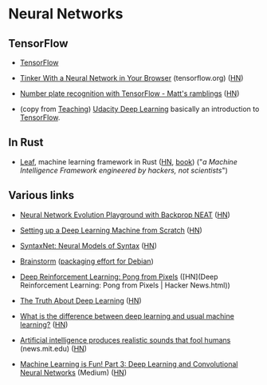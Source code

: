 # Neural Networks

## TensorFlow

* [TensorFlow](http://tensorflow.org)

* [Tinker With a Neural Network in Your Browser](http://playground.tensorflow.org/) (tensorflow.org) ([HN](https://news.ycombinator.com/item?id=11483934))

* [Number plate recognition with TensorFlow - Matt's ramblings](https://matthewearl.github.io/2016/05/06/cnn-anpr/) ([HN](https://news.ycombinator.com/item?id=11655359))

* (copy from [Teaching](Teaching.md)) [Udacity Deep Learning](https://www.udacity.com/course/deep-learning--ud730) basically an introduction to [TensorFlow](https://www.tensorflow.org/). 

## In Rust

* [Leaf](https://github.com/autumnai/leaf), machine learning framework in Rust ([HN](https://news.ycombinator.com/item?id=11562805), [book](http://autumnai.com/leaf/book/leaf.html)) ("*a Machine Intelligence Framework engineered by hackers, not scientists*")

## Various links

* [Neural Network Evolution Playground with Backprop NEAT](http://blog.otoro.net/2016/05/07/backprop-neat/) ([HN](https://news.ycombinator.com/item?id=11696005))

* [Setting up a Deep Learning Machine from Scratch](https://github.com/saiprashanths/dl-setup) ([HN](https://news.ycombinator.com/item?id=11697571))

* [SyntaxNet: Neural Models of Syntax](https://github.com/tensorflow/models/tree/master/syntaxnet) ([HN](https://news.ycombinator.com/item?id=11707714))

* [Brainstorm](https://github.com/IDSIA/brainstorm) ([packaging effort for Debian](http://www.danielstender.com/blog/work-for-debian-1605.html))

* [Deep Reinforcement Learning: Pong from Pixels](http://karpathy.github.io/2016/05/31/rl/) ([HN](Deep Reinforcement Learning: Pong from Pixels | Hacker News.html))

* [The Truth About Deep Learning](http://blog.claymcleod.io/2016/06/01/The-truth-about-Deep-Learning/) ([HN](https://news.ycombinator.com/item?id=11819525))

* [What is the difference between deep learning and usual machine learning?](https://github.com/rasbt/python-machine-learning-book/blob/master/faq/difference-deep-and-normal-learning.md) ([HN](https://news.ycombinator.com/item?id=11840175))

* [Artificial intelligence produces realistic sounds that fool humans](http://news.mit.edu/2016/artificial-intelligence-produces-realistic-sounds-0613) (news.mit.edu) ([HN](https://news.ycombinator.com/item?id=11893868))

* [Machine Learning is Fun! Part 3: Deep Learning and Convolutional Neural Networks](https://medium.com/@ageitgey/machine-learning-is-fun-part-3-deep-learning-and-convolutional-neural-networks-f40359318721#) (Medium) ([HN](https://news.ycombinator.com/item?id=11902344))

